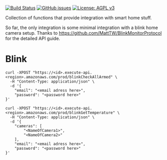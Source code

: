 [![Build Status](https://github.com/tstibbs/smart-home-integration/workflows/CI/badge.svg)](https://github.com/tstibbs/smart-home-integration/actions?query=workflow%3ACI)
[![GitHub issues](https://img.shields.io/github/issues/tstibbs/smart-home-integration.svg)](https://github.com/tstibbs/smart-home-integration/issues)
[![License: AGPL v3](https://img.shields.io/github/license/tstibbs/smart-home-integration)](LICENSE)

Collection of functions that provide integration with smart home stuff.

So far, the only integration is some minimal integration with a blink home camera setup. Thanks to https://github.com/MattTW/BlinkMonitorProtocol for the detailed API guide.

# Blink

```
curl -XPOST "https://<id>.execute-api.<region>.amazonaws.com/prod/blinkCheckAllArmed" \
  -H "Content-Type: application/json" \
  -d '{
    "email": "<email adress here>",
    "password": "<password here>"
}'
```

```
curl -XPOST "https://<id>.execute-api.<region>.amazonaws.com/prod/blinkGetTemperature" \
  -H "Content-Type: application/json" \
  -d '{
    "cameras": [
        "<NameOfCamera1>",
        "<NameOfCamera2>"
    ],
    "email": "<email adress here>",
    "password": "<password here>"
}'
```
